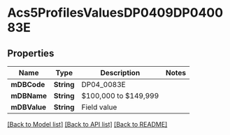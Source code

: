 # Acs5ProfilesValuesDP0409DP040083E

## Properties
Name | Type | Description | Notes
------------ | ------------- | ------------- | -------------
**mDBCode** | **String** | DP04_0083E | 
**mDBName** | **String** | $100,000 to $149,999 | 
**mDBValue** | **String** | Field value | 

[[Back to Model list]](../README.md#documentation-for-models) [[Back to API list]](../README.md#documentation-for-api-endpoints) [[Back to README]](../README.md)


